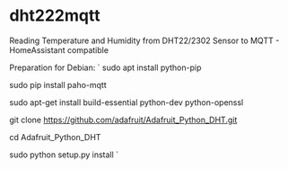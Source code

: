 # dht222mqtt
Reading Temperature and Humidity from DHT22/2302 Sensor to MQTT - HomeAssistant compatible

Preparation for Debian:
`
  sudo apt install python-pip

  sudo pip install paho-mqtt

  sudo apt-get install build-essential python-dev python-openssl

  git clone https://github.com/adafruit/Adafruit_Python_DHT.git

  cd Adafruit_Python_DHT

  sudo python setup.py install
  `
  
